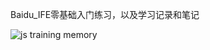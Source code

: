 Baidu_IFE零基础入门练习，以及学习记录和笔记

![js training memory](https://raw.githubusercontent.com/shanejix/Baidu_IFE-and-more/master/images/js%20training%20memory.png)
